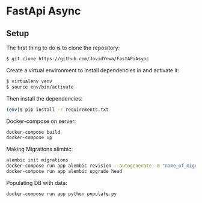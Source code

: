 # FastApi Async

## Setup

The first thing to do is to clone the repository:

```sh
$ git clone https://github.com/JovidYnwa/FastAPiAsync
```

Create a virtual environment to install dependencies in and activate it:

```sh
$ virtualenv venv
$ source env/bin/activate
```

Then install the dependencies:

```sh
(env)$ pip install -r requirements.txt
```

Docker-compose on server:

```sh
docker-compose build
docker-compose up
```


Making Migrations alimbic:

```sh
alembic init migrations
docker-compose run app alembic revision --autogenerate -m "name_of_migration" 
docker-compose run app alembic upgrade head
```

Populating DB with data:

```sh
docker-compose run app python populate.py
```